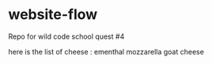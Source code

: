 # website-flow
Repo for wild code school quest #4

here is the list of cheese :
ementhal
mozzarella
goat cheese
